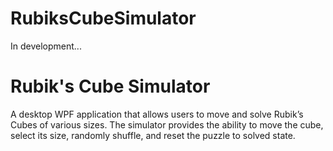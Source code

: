 # RubiksCubeSimulator
In development...
# Rubik's Cube Simulator
A desktop WPF application that allows users to move and solve Rubik’s Cubes of various sizes.
The simulator provides the ability to move the cube, select its size, randomly shuffle, and reset the puzzle to solved state.

